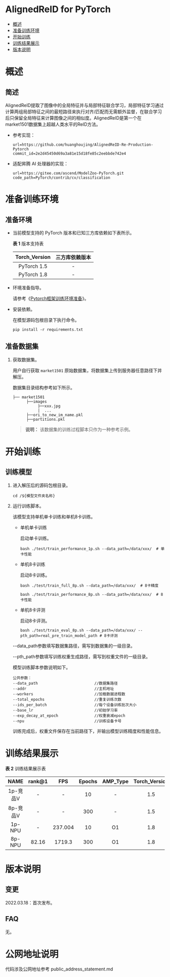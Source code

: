 # AlignedReID for PyTorch

-   [概述](概述.md)
-   [准备训练环境](准备训练环境.md)
-   [开始训练](开始训练.md)
-   [训练结果展示](训练结果展示.md)
-   [版本说明](版本说明.md)


# 概述

## 简述

AlignedReID提取了图像中的全局特征并与局部特征联合学习，局部特征学习通过计算两组局部特征之间的最短路径来执行对齐/匹配而无需额外监督，在联合学习后只保留全局特征来计算图像之间的相似度。AlignedReID是第一个在market1501数据集上超越人类水平的ReID方法。

- 参考实现：

  ```
  url=https://github.com/huanghoujing/AlignedReID-Re-Production-Pytorch
  commit_id=2e2d45450d69a3a81e15d18fe85c2eebbde742e4 
  ```

- 适配昇腾 AI 处理器的实现：

  ```
  url=https://gitee.com/ascend/ModelZoo-PyTorch.git
  code_path=PyTorch/contrib/cv/classification
  ```

# 准备训练环境

## 准备环境

- 当前模型支持的 PyTorch 版本和已知三方库依赖如下表所示。

  **表 1**  版本支持表

  | Torch_Version      | 三方库依赖版本                                 |
  | :--------: | :----------------------------------------------------------: |
  | PyTorch 1.5 | - |
  | PyTorch 1.8 | - |
  
- 环境准备指导。

  请参考《[Pytorch框架训练环境准备](https://www.hiascend.com/document/detail/zh/ModelZoo/pytorchframework/ptes)》。
  
- 安装依赖。

  在模型源码包根目录下执行命令。
  ```
  pip install -r requirements.txt
  ```

## 准备数据集

1. 获取数据集。

   用户自行获取 `market1501` 原始数据集，将数据集上传到服务器任意路径下并解压。

   数据集目录结构参考如下所示。

   ```
   ├── market1501
         ├──images
              ├──xxx.jpg
              |  ...
         ├──ori_to_new_im_name.pkl
         ├──partitions.pkl  
   ```
   > **说明：** 
   >该数据集的训练过程脚本只作为一种参考示例。


# 开始训练

## 训练模型

1. 进入解压后的源码包根目录。

   ```
   cd /${模型文件夹名称} 
   ```

2. 运行训练脚本。

   该模型支持单机单卡训练和单机8卡训练。

   - 单机单卡训练

     启动单卡训练。

     ```
     bash ./test/train_performance_1p.sh --data_path=/data/xxx/  # 单卡性能
     ```

   - 单机8卡训练

     启动8卡训练。

     ```
     bash ./test/train_full_8p.sh --data_path=/data/xxx/  # 8卡精度
     
     bash ./test/train_performance_8p.sh --data_path=/data/xxx/  # 8卡性能
     ```

   - 单机8卡评测

     启动8卡评测。

     ```
     bash ./test/train_eval_8p.sh --data_path=/data/xxx/ --pth_path=real_pre_train_model_path # 8卡评测
     ```

   --data_path参数填写数据集路径，需写到数据集的一级目录。
   
   --pth_path参数填写训练权重生成路径，需写到权重文件的一级目录。
   
   模型训练脚本参数说明如下。
   
   ```
   公共参数：
   --data_path                         //数据集路径
   --addr                              //主机地址
   --workers                           //加载数据进程数      
   --total_epochs                      //重复训练次数
   --ids_per_batch                     //每个设备训练批次大小
   --base_lr                           //初始学习率
   --exp_decay_at_epoch                //权重衰减epoch
   --npu                               //训练设备卡号
   ```
   
   训练完成后，权重文件保存在当前路径下，并输出模型训练精度和性能信息。

# 训练结果展示

**表 2**  训练结果展示表

|   NAME   | rank@1 | FPS  | Epochs | AMP_Type | Torch_Version |
| :------: | :---: | :--: | :----: | :------: | :-----------: |
| 1p-竞品V |   -   | -  |   10   |    -     |      1.5      |
| 8p-竞品V | - | - |  300   |    -     |      1.5      |
|  1p-NPU  |   -   | 237.004  |   10    |    O1    | 1.8 |
|  8p-NPU  |  82.16  | 1719.3  |  300   |    O1    | 1.8 |

# 版本说明

## 变更

2022.03.18：首次发布。

## FAQ

无。

# 公网地址说明

代码涉及公网地址参考 public_address_statement.md


